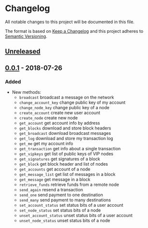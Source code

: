 # Changelog
All notable changes to this project will be documented in this file.

The format is based on [Keep a Changelog](https://keepachangelog.com/en/1.0.0/)
and this project adheres to [Semantic Versioning](https://semver.org/spec/v2.0.0.html).

## [Unreleased]

## [0.0.1] - 2018-07-26
### Added
- New methods:
  - `broadcast`	broadcast a message on the network
  - `change_account_key`	change public key of my account
  - `change_node_key`	change public key of a node
  - `create_account`	create new user account
  - `create_node`	create new node
  - `get_account`	get account info by address
  - `get_blocks`	download and store block headers
  - `get_broadcast`	download broadcast messages
  - `get_log`	download and store my transaction log
  - `get_me`	get my account info
  - `get_transaction`	get info about a single transaction
  - `get_vipkeys`	get list of public keys of VIP nodes
  - `get_signatures`	get signatures of a block
  - `get_block`	get block header and list of nodes
  - `get_accounts`	get account of a node
  - `get_message_list`	get list of messages in a block
  - `get_message`	get message in a block
  - `retrieve_funds`	retrieve funds from a remote node
  - `send_again`	resend a transaction
  - `send_one`	send payment to one destination
  - `send_many`	send payment to many destinations
  - `set_account_status`	set status bits of a user account
  - `set_node_status`	set status bits of a node
  - `unset_account_status`	unset status bits of a user account
  - `unset_node_status`	unset status bits of a node

[Unreleased]: https://github.com/adshares/ads/compare/v0.0.1...HEAD

[0.0.1]: https://github.com/adshares/ads/releases/tag/v0.0.1